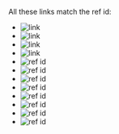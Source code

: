 All these links match the ref id:

 * ![link][ref id]
 * ![link][ref   id]
 * ![link][  ref id  ]
 * ![link][ref
   id]
 * ![ref id][]
 * ![ref   id][]
 * ![  ref id  ][]
 * ![ref
   id][]
 * ![ref id]
 * ![ref   id]
 * ![  ref id  ]
 * ![ref
   id]

[ref id]: img.png
